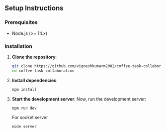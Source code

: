 ## Setup Instructions

### Prerequisites

- Node.js (>= 14.x)

### Installation

1. **Clone the repository**:
    ```bash
    git clone https://github.com/vigneshkumarm2002/coffee-task-collaboration
    cd coffee-task-collaboration
    ```

2. **Install dependencies**:
    ```bash
    npm install
    ```

4. **Start the development server**:
    Now, run the development server:
    ```bash
    npm run dev
    ```
   For socket server 
     ```bash
   node server
    ```

